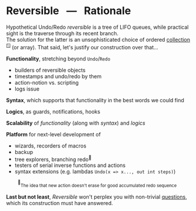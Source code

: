 # Reversible &nbsp; &mdash; &nbsp; Rationale

Hypothetical Undo/Redo _reversible_ is a tree of LIFO queues, while practical sight is the traverse through its recent branch.\
The solution for the latter is an unsophisticated choice of ordered [collection](https://learn.microsoft.com/en-us/dotnet/csharp/programming-guide/concepts/collections)<sup>🪟</sup> (or array). That said, let's justify our construction over that... 

__Functionality__, stretching beyond `Undo`/`Redo`

+ builders of reversible objects
+ timestamps and undo/redo by them
+ action-notion vs. scripting
+ logs issue

__Syntax__, which supports that functionality in the best words we could find

__Logics__, as guards, notifications, hooks

__Scalability__ of _functionality_ (along with _syntax_) and _logics_

 __Platform__ for next-level development of

+ wizards, recorders of macros
+ backup
+ tree explorers, branching redo<sup>:cactus:</sup>
+ testers of serial inverse functions and actions
+ syntax extensions (e.g. lambdas  `Undo(x => x..., out int steps)`)

&nbsp;&nbsp;&nbsp;&nbsp;&nbsp;&nbsp;&nbsp;&nbsp;<sup>:cactus:</sup><sub>The idea that new action doesn't erase for good accumulated redo sequence</sub>

__Last but not least__, _Reversible_ won't perplex you with non-trivial [questions](reversible_posers.md), which its construction must have answered.
